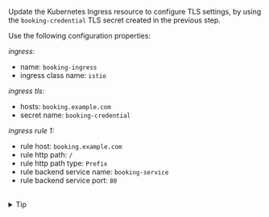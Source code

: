 Update the Kubernetes Ingress resource to configure TLS settings, by using the `booking-credential` TLS secret
created in the previous step.

Use the following configuration properties:

*ingress:*
- name: `booking-ingress`
- ingress class name: `istio`

*ingress tls:*
- hosts: `booking.example.com`
- secret name:  `booking-credential`

*ingress rule 1:*
- rule host: `booking.example.com`
- rule http path: `/`
- rule http path type: `Prefix`
- rule backend service name: `booking-service`
- rule backend service port: `80`


<br>
<details><summary>Tip</summary>

```plain
apiVersion: networking.k8s.io/v1
kind: Ingress
metadata:
 name: booking-ingress
spec:
 ingressClassName: istio
 tls:
  - hosts:
    - // TODO
    secretName: // TODO
 rules:
 - host: // TODO
   http:
    paths:
    - path: // TODO
      pathType: // TODO
      backend:
       service:
        name: // TODO
        port:
         number: // TODO
```{{copy}}
</details>

<br>
<details><summary>Solution</summary>

```plain
apiVersion: networking.k8s.io/v1
kind: Ingress
metadata:
 name: booking-ingress
spec:
 ingressClassName: istio
 tls:
  - hosts:
    - booking.example.com
    secretName: booking-certificates
 rules:
 - host: booking.example.com
   http:
    paths:
    - path: /
      pathType: Prefix
      backend:
       service:
        name: booking-service
        port:
         number: 80
```{{copy}}
</details>